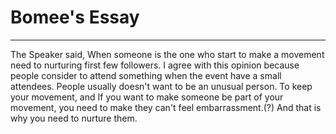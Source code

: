 # Bomee's Essay
---
The Speaker said, When someone is the one who start to make a movement need to nurturing first few followers.
I agree with this opinion because people consider to attend something when the event have a small attendees.
People usually doesn't want to be an unusual person. To keep your movement, and If you want to make someone be part of your movement, you need to make they can't feel embarrassment.(?)
And that is why you need to nurture them. 